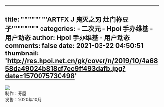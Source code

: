 
---
title: """""""'ARTFX J 鬼灭之刃 灶门祢豆子'"""""""
categories: 
    - 二次元
    - Hpoi 手办维基 - 用户动态
author: Hpoi 手办维基 - 用户动态
comments: false
date: 2021-03-22 04:50:51
thumbnail: 'http://res.hpoi.net.cn/gk/cover/n/2019/10/4a6858da49024b818cf7ec9ff493dafb.jpg?date=1570075730498'
---

<div>   
<img src="http://res.hpoi.net.cn/gk/cover/n/2019/10/4a6858da49024b818cf7ec9ff493dafb.jpg?date=1570075730498" referrerpolicy="no-referrer"><br>制作：寿屋 <br>发售：2020年10月  
</div>
            